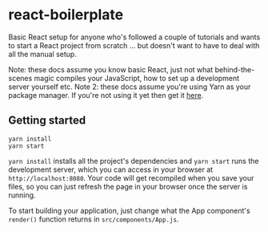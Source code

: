 # react-boilerplate
Basic React setup for anyone who's followed a couple of tutorials and wants to start a React project from scratch ... but doesn't want to have to deal with all the manual setup.

Note: these docs assume you know basic React, just not what behind-the-scenes magic compiles your JavaScript, how to set up a development server yourself etc.
Note 2: these docs assume you're using Yarn as your package manager. If you're not using it yet then get it [here](https://yarnpkg.com/lang/en/docs/install/).

## Getting started
```
yarn install
yarn start
```

`yarn install` installs all the project's dependencies and `yarn start` runs the development server, which you can access in your browser at `http://localhost:8080`. Your code will get recompiled when you save your files, so you can just refresh the page in your browser once the server is running. 

To start building your application, just change what the App component's `render()` function returns in `src/components/App.js`.


<!-- ## OK, I want to know a bit more about how this works



## Basics
index.html contains a div with an id of 'root' (and basically nothing else), which is where index.js puts your app, by rendering the App component inside it. All you need to do to start building your own React application with this boilerplate is to go to src/components/App.js and change what the App component's render function returns.

### SCSS
This project supports SCSS out of the box using Webpack's style-loader, css-loader and scss-loader (along with Node Sass). Any .scss files in the dependency tree from your entry point (defaulted to index.js in the root folder) will be compiled to css and included in your bundled JS. It just works.

### ES6
You get ES6 support for free too. Webpack compiles it to browser-friendly JavaScript using Babel before bundling. 


## Scripts

### yarn start
Runs Webpack-dev-server at localhost port 8080. Webpack will re-compile the app when you save a file.


### yarn build
Creates a dist directory in the root of the project with index.html and bundled JS. -->



